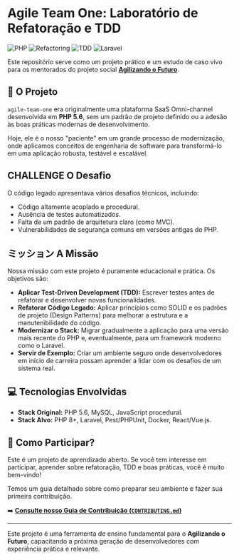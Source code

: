 # Agile Team One: Laboratório de Refatoração e TDD

![PHP](https://img.shields.io/badge/PHP-777BB4?style=for-the-badge&logo=php&logoColor=white)
![Refactoring](https://img.shields.io/badge/Refactoring-448cff?style=for-the-badge&logo=sonarsource&logoColor=white)
![TDD](https://img.shields.io/badge/TDD-A4963E?style=for-the-badge&logo=jest&logoColor=white)
![Laravel](https://img.shields.io/badge/Laravel-FF2D20?style=for-the-badge&logo=laravel&logoColor=white)

Este repositório serve como um projeto prático e um estudo de caso vivo para os mentorados do projeto social **[Agilizando o Futuro](https://agilizando.clubesiga.com.br)**.

## 🎯 O Projeto

`agile-team-one` era originalmente uma plataforma SaaS Omni-channel desenvolvida em **PHP 5.6**, sem um padrão de projeto definido ou a adesão às boas práticas modernas de desenvolvimento.

Hoje, ele é o nosso "paciente" em um grande processo de modernização, onde aplicamos conceitos de engenharia de software para transformá-lo em uma aplicação robusta, testável e escalável.

##  CHALLENGE O Desafio

O código legado apresentava vários desafios técnicos, incluindo:
* Código altamente acoplado e procedural.
* Ausência de testes automatizados.
* Falta de um padrão de arquitetura claro (como MVC).
* Vulnerabilidades de segurança comuns em versões antigas do PHP.

## ミッション A Missão

Nossa missão com este projeto é puramente educacional e prática. Os objetivos são:
* **Aplicar Test-Driven Development (TDD):** Escrever testes antes de refatorar e desenvolver novas funcionalidades.
* **Refatorar Código Legado:** Aplicar princípios como SOLID e os padrões de projeto (Design Patterns) para melhorar a estrutura e a manutenibilidade do código.
* **Modernizar o Stack:** Migrar gradualmente a aplicação para uma versão mais recente do PHP e, eventualmente, para um framework moderno como o Laravel.
* **Servir de Exemplo:** Criar um ambiente seguro onde desenvolvedores em início de carreira possam aprender a lidar com os desafios de um sistema real.

## 💻 Tecnologias Envolvidas

* **Stack Original:** PHP 5.6, MySQL, JavaScript procedural.
* **Stack Alvo:** PHP 8+, Laravel, Pest/PHPUnit, Docker, React/Vue.js.

## 🤝 Como Participar?

Este é um projeto de aprendizado aberto. Se você tem interesse em participar, aprender sobre refatoração, TDD e boas práticas, você é muito bem-vindo!

Temos um guia detalhado sobre como preparar seu ambiente e fazer sua primeira contribuição.

➡️ **[Consulte nosso Guia de Contribuição (`CONTRIBUTING.md`)](CONTRIBUTING.md)**

---
Este projeto é uma ferramenta de ensino fundamental para o **Agilizando o Futuro**, capacitando a próxima geração de desenvolvedores com experiência prática e relevante.
